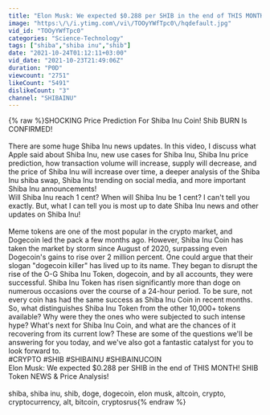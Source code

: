 ```yaml
---
title: "Elon Musk: We expected $0.288 per SHIB in the end of THIS MONTH! SHIB Token NEWS & Price Analysis!"
image: "https:\/\/i.ytimg.com\/vi\/TOOyYWfTpc0\/hqdefault.jpg"
vid_id: "TOOyYWfTpc0"
categories: "Science-Technology"
tags: ["shiba","shiba inu","shib"]
date: "2021-10-24T01:12:11+03:00"
vid_date: "2021-10-23T21:49:06Z"
duration: "P0D"
viewcount: "2751"
likeCount: "5491"
dislikeCount: "3"
channel: "SHIBAINU"
---
```

{% raw %}SHOCKING Price Prediction For Shiba Inu Coin! Shib BURN Is CONFIRMED!<br /><br />There are some huge Shiba Inu news updates. In this video, I discuss what Apple said about Shiba Inu, new use cases for Shiba Inu, Shiba Inu price prediction, how transaction volume will increase, supply will decrease, and the price of Shiba Inu will increase over time, a deeper analysis of the Shiba Inu shiba swap, Shiba Inu trending on social media, and more important Shiba Inu announcements! <br />Will Shiba Inu reach 1 cent? When will Shiba Inu be 1 cent? I can't tell you exactly. But, what I can tell you is most up to date Shiba Inu news and other updates on Shiba Inu! <br /><br />Meme tokens are one of the most popular in the crypto market, and Dogecoin led the pack a few months ago. However, Shiba Inu Coin has taken the market by storm since August of 2020, surpassing even Dogecoin's gains to rise over 2 million percent. One could argue that their slogan &quot;dogecoin killer&quot; has lived up to its name. They began to disrupt the rise of the O-G Shiba Inu Token, dogecoin, and by all accounts, they were successful. Shiba Inu Token has risen significantly more than doge on numerous occasions over the course of a 24-hour period. To be sure, not every coin has had the same success as Shiba Inu Coin in recent months. So, what distinguishes Shiba Inu Token from the other 10,000+ tokens available? Why were they the ones who were subjected to such intense hype? What's next for Shiba Inu Coin, and what are the chances of it recovering from its current low? These are some of the questions we'll be answering for you today, and we've also got a fantastic catalyst for you to look forward to.<br />#CRYPTO #SHIB #SHIBAINU #SHIBAINUCOIN<br />Elon Musk: We expected $0.288 per SHIB in the end of THIS MONTH! SHIB Token NEWS &amp; Price Analysis!<br /><br />shiba, shiba inu, shib, doge, dogecoin, elon musk, altcoin, crypto, cryptocurrency, alt, bitcoin, cryptosrus{% endraw %}
